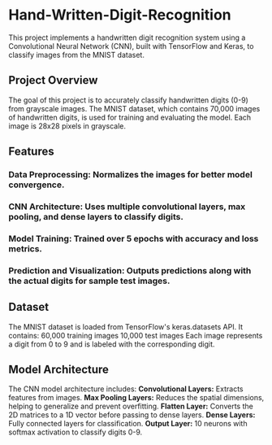 # Hand-Written-Digit-Recognition
This project implements a handwritten digit recognition system using a Convolutional Neural Network (CNN), built with TensorFlow and Keras, to classify images from the MNIST dataset.

## Project Overview
The goal of this project is to accurately classify handwritten digits (0-9) from grayscale images. The MNIST dataset, which contains 70,000 images of handwritten digits, is used for training and evaluating the model. Each image is 28x28 pixels in grayscale.

## Features
### Data Preprocessing: Normalizes the images for better model convergence.
### CNN Architecture: Uses multiple convolutional layers, max pooling, and dense layers to classify digits.
### Model Training: Trained over 5 epochs with accuracy and loss metrics.
### Prediction and Visualization: Outputs predictions along with the actual digits for sample test images.

## Dataset
The MNIST dataset is loaded from TensorFlow's keras.datasets API. 
It contains:
60,000 training images
10,000 test images
Each image represents a digit from 0 to 9 and is labeled with the corresponding digit.

## Model Architecture
The CNN model architecture includes:
**Convolutional Layers:** Extracts features from images.
**Max Pooling Layers:** Reduces the spatial dimensions, helping to generalize and prevent overfitting.
**Flatten Layer:** Converts the 2D matrices to a 1D vector before passing to dense layers.
**Dense Layers:** Fully connected layers for classification.
**Output Layer:** 10 neurons with softmax activation to classify digits 0-9.

